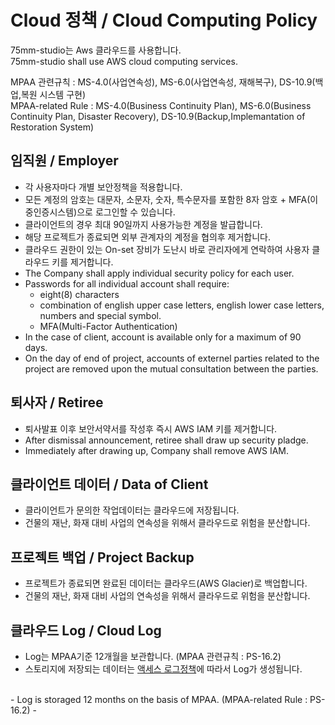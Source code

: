 # Cloud 정책 / Cloud Computing Policy
75mm-studio는 Aws 클라우드를 사용합니다.<br/>
75mm-studio shall use AWS cloud computing services.

MPAA 관련규칙 : MS-4.0(사업연속성), MS-6.0(사업연속성, 재해복구), DS-10.9(백업,복원 시스템 구현)<br/>
MPAA-related Rule : MS-4.0(Business Continuity Plan), MS-6.0(Business Continuity Plan, Disaster Recovery), DS-10.9(Backup,Implemantation of Restoration System)

## 임직원 / Employer
- 각 사용자마다 개별 보안정책을 적용합니다.
- 모든 계정의 암호는 대문자, 소문자, 숫자, 특수문자를 포함한 8자 암호 + MFA(이중인증시스템)으로 로그인할 수 있습니다.
- 클라이언트의 경우 최대 90일까지 사용가능한 계정을 발급합니다.
- 해당 프로젝트가 종료되면 외부 관계자의 계정을 협의후 제거합니다.
- 클라우드 권한이 있는 On-set 장비가 도난시 바로 관리자에게 연락하여 사용자 클라우드 키를 제거합니다.
- The Company shall apply individual security policy for each user.
- Passwords for all individual account shall require:
    - eight(8) characters
    - combination of english upper case letters, english lower case letters, numbers and special symbol.
    - MFA(Multi-Factor Authentication)
- In the case of client, account is available only for a maximum of 90 days.
- On the day of end of project, accounts of externel parties related to the project are removed upon the mutual consultation between the parties.

## 퇴사자 / Retiree
- 퇴사발표 이후 보안서약서를 작성후 즉시 AWS IAM 키를 제거합니다.
- After dismissal announcement, retiree shall draw up security pladge.
- Immediately after drawing up, Company shall remove AWS IAM.

## 클라이언트 데이터 / Data of Client
- 클라이언트가 문의한 작업데이터는 클라우드에 저장됩니다.
- 건물의 재난, 화재 대비 사업의 연속성을 위해서 클라우드로 위험을 분산합니다.

## 프로젝트 백업 / Project Backup
- 프로젝트가 종료되면 완료된 데이터는 클라우드(AWS Glacier)로 백업합니다.
- 건물의 재난, 화재 대비 사업의 연속성을 위해서 클라우드로 위험을 분산합니다.

## 클라우드 Log / Cloud Log
- Log는 MPAA기준 12개월을 보관합니다. (MPAA 관련규칙 : PS-16.2)
- 스토리지에 저장되는 데이터는 [액세스 로그정책](https://docs.aws.amazon.com/ko_kr/AmazonS3/latest/dev/ServerLogs.html#BucketLoggingStatusChanges)에 따라서 Log가 생성됩니다.
<br/>
- Log is storaged 12 months on the basis of MPAA. (MPAA-related Rule : PS-16.2)
- 
